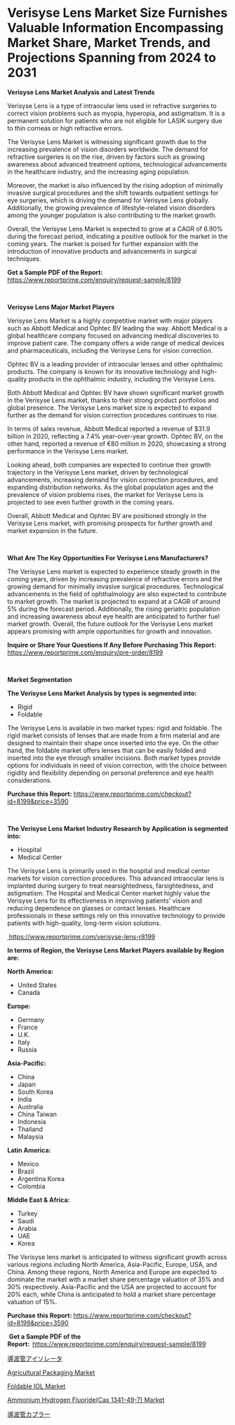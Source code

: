 <p><h1>Verisyse Lens Market Size Furnishes Valuable Information Encompassing Market Share, Market Trends, and Projections Spanning from 2024 to 2031</h1></p><p><strong>Verisyse Lens Market Analysis and Latest Trends</strong></p>
<p><p>Verisyse Lens is a type of intraocular lens used in refractive surgeries to correct vision problems such as myopia, hyperopia, and astigmatism. It is a permanent solution for patients who are not eligible for LASIK surgery due to thin corneas or high refractive errors.</p><p>The Verisyse Lens Market is witnessing significant growth due to the increasing prevalence of vision disorders worldwide. The demand for refractive surgeries is on the rise, driven by factors such as growing awareness about advanced treatment options, technological advancements in the healthcare industry, and the increasing aging population.</p><p>Moreover, the market is also influenced by the rising adoption of minimally invasive surgical procedures and the shift towards outpatient settings for eye surgeries, which is driving the demand for Verisyse Lens globally. Additionally, the growing prevalence of lifestyle-related vision disorders among the younger population is also contributing to the market growth.</p><p>Overall, the Verisyse Lens Market is expected to grow at a CAGR of 6.90% during the forecast period, indicating a positive outlook for the market in the coming years. The market is poised for further expansion with the introduction of innovative products and advancements in surgical techniques.</p></p>
<p><strong>Get a Sample PDF of the Report:&nbsp;</strong> <a href="https://www.reportprime.com/enquiry/request-sample/8199">https://www.reportprime.com/enquiry/request-sample/8199</a></p>
<p>&nbsp;</p>
<p><strong>Verisyse Lens Major Market Players</strong></p>
<p><p>Verisyse Lens Market is a highly competitive market with major players such as Abbott Medical and Ophtec BV leading the way. Abbott Medical is a global healthcare company focused on advancing medical discoveries to improve patient care. The company offers a wide range of medical devices and pharmaceuticals, including the Verisyse Lens for vision correction.</p><p>Ophtec BV is a leading provider of intraocular lenses and other ophthalmic products. The company is known for its innovative technology and high-quality products in the ophthalmic industry, including the Verisyse Lens.</p><p>Both Abbott Medical and Ophtec BV have shown significant market growth in the Verisyse Lens market, thanks to their strong product portfolios and global presence. The Verisyse Lens market size is expected to expand further as the demand for vision correction procedures continues to rise.</p><p>In terms of sales revenue, Abbott Medical reported a revenue of $31.9 billion in 2020, reflecting a 7.4% year-over-year growth. Ophtec BV, on the other hand, reported a revenue of €80 million in 2020, showcasing a strong performance in the Verisyse Lens market.</p><p>Looking ahead, both companies are expected to continue their growth trajectory in the Verisyse Lens market, driven by technological advancements, increasing demand for vision correction procedures, and expanding distribution networks. As the global population ages and the prevalence of vision problems rises, the market for Verisyse Lens is projected to see even further growth in the coming years.</p><p>Overall, Abbott Medical and Ophtec BV are positioned strongly in the Verisyse Lens market, with promising prospects for further growth and market expansion in the future.</p></p>
<p>&nbsp;</p>
<p><strong>What Are The Key Opportunities For Verisyse Lens Manufacturers?</strong></p>
<p><p>The Verisyse Lens market is expected to experience steady growth in the coming years, driven by increasing prevalence of refractive errors and the growing demand for minimally invasive surgical procedures. Technological advancements in the field of ophthalmology are also expected to contribute to market growth. The market is projected to expand at a CAGR of around 5% during the forecast period. Additionally, the rising geriatric population and increasing awareness about eye health are anticipated to further fuel market growth. Overall, the future outlook for the Verisyse Lens market appears promising with ample opportunities for growth and innovation.</p></p>
<p><strong>Inquire or Share Your Questions If Any Before Purchasing This Report:</strong> <a href="https://www.reportprime.com/enquiry/pre-order/8199">https://www.reportprime.com/enquiry/pre-order/8199</a></p>
<p>&nbsp;</p>
<p><strong>Market Segmentation</strong></p>
<p><strong>The Verisyse Lens Market Analysis by types is segmented into:</strong></p>
<p><ul><li>Rigid</li><li>Foldable</li></ul></p>
<p><p>The Verisyse Lens is available in two market types: rigid and foldable. The rigid market consists of lenses that are made from a firm material and are designed to maintain their shape once inserted into the eye. On the other hand, the foldable market offers lenses that can be easily folded and inserted into the eye through smaller incisions. Both market types provide options for individuals in need of vision correction, with the choice between rigidity and flexibility depending on personal preference and eye health considerations.</p></p>
<p><strong>Purchase this Report:&nbsp;</strong><a href="https://www.reportprime.com/checkout?id=8199&price=3590">https://www.reportprime.com/checkout?id=8199&price=3590</a></p>
<p>&nbsp;</p>
<p><strong>The Verisyse Lens Market Industry Research by Application is segmented into:</strong></p>
<p><ul><li>Hospital</li><li>Medical Center</li></ul></p>
<p><p>The Verisyse Lens is primarily used in the hospital and medical center markets for vision correction procedures. This advanced intraocular lens is implanted during surgery to treat nearsightedness, farsightedness, and astigmatism. The Hospital and Medical Center market highly value the Verisyse Lens for its effectiveness in improving patients' vision and reducing dependence on glasses or contact lenses. Healthcare professionals in these settings rely on this innovative technology to provide patients with high-quality, long-term vision solutions.</p></p>
<p><a href="https://www.reportprime.com/verisyse-lens-r8199">&nbsp;https://www.reportprime.com/verisyse-lens-r8199</a></p>
<p><strong>In terms of Region, the Verisyse Lens Market Players available by Region are:</strong></p>
<p>
    <p> <strong> North America: </strong>
        <ul>
            <li>United States</li>
            <li>Canada</li>
        </ul>
        </p> 
    <p> <strong> Europe: </strong>
        <ul>
            <li>Germany</li>
            <li>France</li>
            <li>U.K.</li>
            <li>Italy</li>
            <li>Russia</li>
        </ul>
        </p> 
    <p> <strong> Asia-Pacific: </strong>
        <ul>
            <li>China</li>
            <li>Japan</li>
            <li>South Korea</li>
            <li>India</li>
            <li>Australia</li>
            <li>China Taiwan</li>
            <li>Indonesia</li>
            <li>Thailand</li>
            <li>Malaysia</li>
        </ul>
        </p> 
    <p> <strong> Latin America: </strong>
        <ul>
            <li>Mexico</li>
            <li>Brazil</li>
            <li>Argentina Korea</li>
            <li>Colombia</li>
        </ul>
        </p> 
    <p> <strong> Middle East & Africa: </strong>
        <ul>
            <li>Turkey</li>
            <li>Saudi</li>
            <li>Arabia</li>
            <li>UAE</li>
            <li>Korea</li>
        </ul>
    </p>
    </p>
<p><p>The Verisyse lens market is anticipated to witness significant growth across various regions including North America, Asia-Pacific, Europe, USA, and China. Among these regions, North America and Europe are expected to dominate the market with a market share percentage valuation of 35% and 30% respectively. Asia-Pacific and the USA are projected to account for 20% each, while China is anticipated to hold a market share percentage valuation of 15%.</p></p>
<p><strong>Purchase this Report: </strong><a href="https://www.reportprime.com/checkout?id=8199&price=3590">https://www.reportprime.com/checkout?id=8199&price=3590</a></p>
<p>&nbsp;<strong>Get a Sample PDF of the Report:&nbsp;&nbsp;</strong><a href="https://www.reportprime.com/enquiry/request-sample/8199">https://www.reportprime.com/enquiry/request-sample/8199</a></p>
<p><strong></strong></p>
<p><p><a href="https://github.com/hwbcz413288296/Market-Research-Report-List-1/blob/main/542976034562.md">導波管アイソレータ</a></p><p><a href="https://issuu.com/reportprime-2/docs/agricultural-packaging-market-size-2030.pptx">Agricultural Packaging Market</a></p><p><a href="https://github.com/Chiragrp22/Market-Research-Report-List-4/blob/main/foldable-iol-market.md">Foldable IOL Market</a></p><p><a href="https://www.linkedin.com/pulse/ammonium-hydrogen-fluoridecas-1341-49-7-market-research-report-e7j2f?trackingId=Nomj1iTujDi0REoIJPmIew%3D%3D">Ammonium Hydrogen Fluoride(Cas 1341-49-7) Market</a></p><p><a href="https://github.com/efcvopdgkdx128/Market-Research-Report-List-1/blob/main/373506834561.md">導波管カプラー</a></p></p>
